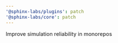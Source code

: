 ```yaml
---
'@sphinx-labs/plugins': patch
'@sphinx-labs/core': patch
---
```


Improve simulation reliability in monorepos
